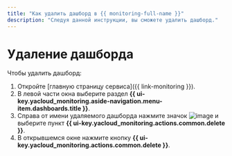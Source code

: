 ```yaml
---
title: "Как удалить дашборд в {{ monitoring-full-name }}"
description: "Следуя данной инструкции, вы сможете удалить дашборд." 
---
```


# Удаление дашборда

Чтобы удалить дашборд:

1. Откройте [главную страницу сервиса]({{ link-monitoring }}).
1. В левой части окна выберите раздел **{{ ui-key.yacloud_monitoring.aside-navigation.menu-item.dashboards.title }}**.
1. Справа от имени удаляемого дашборда нажмите значок ![image](../../../_assets/console-icons/ellipsis.svg) и выберите пункт **{{ ui-key.yacloud_monitoring.actions.common.delete }}**.
1. В открывшемся окне нажмите кнопку **{{ ui-key.yacloud_monitoring.actions.common.delete }}**.
